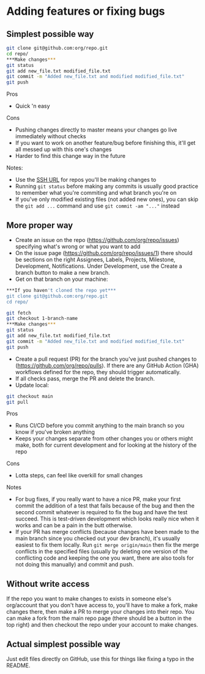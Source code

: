 # Adding features or fixing bugs

## Simplest possible way

```bash
git clone git@github.com:org/repo.git
cd repo/
***Make changes***
git status
git add new_file.txt modified_file.txt
git commit -m "Added new_file.txt and modified modified_file.txt"
git push
```

Pros
- Quick 'n easy

Cons
- Pushing changes directly to master means your changes go live immediately without checks
- If you want to work on another feature/bug before finishing this, it'll get all messed up with this one's changes
- Harder to find this change way in the future

Notes:
- Use the [SSH URL](https://docs.github.com/en/authentication/connecting-to-github-with-ssh/adding-a-new-ssh-key-to-your-github-account) for repos you'll be making changes to
- Running `git status` before making any commits is usually good practice to remember what you're commiting and what branch you're on
- If you've only modified existing files (not added new ones), you can skip the `git add ...` command and use `git commit -am "..."` instead

## More proper way

- Create an issue on the repo (https://github.com/org/repo/issues) specifying what's wrong or what you want to add
- On the issue page (https://github.com/org/repo/issues/1) there should be sections on the right Assignees, Labels, Projects, Milestone, Development, Notifications. Under Development, use the Create a branch button to make a new branch.
- Get on that branch on your machine:

```bash
***If you haven't cloned the repo yet***
git clone git@github.com:org/repo.git
cd repo/
```

```bash
git fetch
git checkout 1-branch-name
***Make changes***
git status
git add new_file.txt modified_file.txt
git commit -m "Added new_file.txt and modified modified_file.txt"
git push
```

- Create a pull request (PR) for the branch you've just pushed changes to (https://github.com/org/repo/pulls). If there are any GitHub Action (GHA) workflows defined for the repo, they should trigger automatically.
- If all checks pass, merge the PR and delete the branch.
- Update local:

```bash
git checkout main
git pull
```

Pros

- Runs CI/CD before you commit anything to the main branch so you know if you've broken anything
- Keeps your changes separate from other changes you or others might make, both for current development and for looking at the history of the repo

Cons

- Lotta steps, can feel like overkill for small changes

Notes

- For bug fixes, if you really want to have a nice PR, make your first commit the addition of a test that fails because of the bug and then the second commit whatever is required to fix the bug and have the test succeed. This is test-driven development which looks really nice when it works and can be a pain in the butt otherwise.
- If your PR has merge conflicts (because changes have been made to the main branch since you checked out your dev branch), it's usually easiest to fix them locally. Run `git merge origin/main` then fix the merge conflicts in the specified files (usually by deleting one version of the conflicting code and keeping the one you want, there are also tools for not doing this manually) and commit and push.

## Without write access

If the repo you want to make changes to exists in someone else's org/account that you don't have access to, you'll have to make a fork, make changes there, then make a PR to merge your changes into their repo. You can make a fork from the main repo page (there should be a button in the top right) and then checkout the repo under your account to make changes.

## Actual simplest possible way

Just edit files directly on GitHub, use this for things like fixing a typo in the README.
